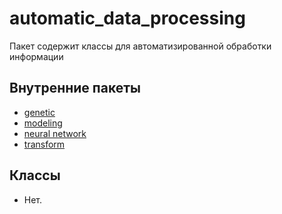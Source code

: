 # automatic\_data\_processing #
Пакет содержит классы для автоматизированной обработки информации

## Внутренние пакеты ##
  * [genetic](HelpMe.md)
  * [modeling](HelpMe.md)
  * [neural network](HelpMe.md)
  * [transform](HelpMe.md)

## Классы ##
  * Нет.